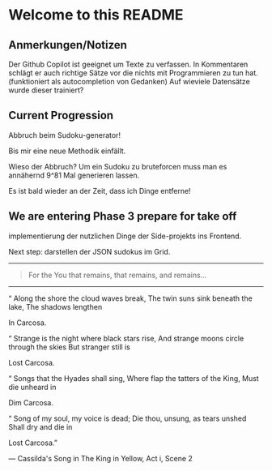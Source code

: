 # Welcome to this README

## Anmerkungen/Notizen

Der Github Copilot ist geeignet um Texte zu verfassen. In Kommentaren schlägt er auch richtige Sätze vor die nichts mit Programmieren zu tun hat. (funktioniert als autocompletion von Gedanken)
Auf wieviele Datensätze wurde dieser trainiert?

## Current Progression

Abbruch beim Sudoku-generator!

Bis mir eine neue Methodik einfällt.

Wieso der Abbruch? Um ein Sudoku zu bruteforcen muss man es annähernd 9^81 Mal generieren lassen.

Es ist bald wieder an der Zeit, dass ich Dinge entferne!

## We are entering Phase 3 prepare for take off

implementierung der nutzlichen Dinge der Side-projekts ins Frontend.

Next step: darstellen der JSON sudokus im Grid.

--------------------------------------------------------------------------------------------------

> For the You that remains, that remains, and remains...

--------------------------------------------------------------------------------------------------

“ Along the shore the cloud waves break,
The twin suns sink beneath the lake,
The shadows lengthen

In Carcosa.

“ Strange is the night where black stars rise,
And strange moons circle through the skies
But stranger still is

Lost Carcosa.

“ Songs that the Hyades shall sing,
Where flap the tatters of the King,
Must die unheard in

Dim Carcosa.

“ Song of my soul, my voice is dead;
Die thou, unsung, as tears unshed
Shall dry and die in

Lost Carcosa.”

— Cassilda's Song in The King in Yellow, Act i, Scene 2
